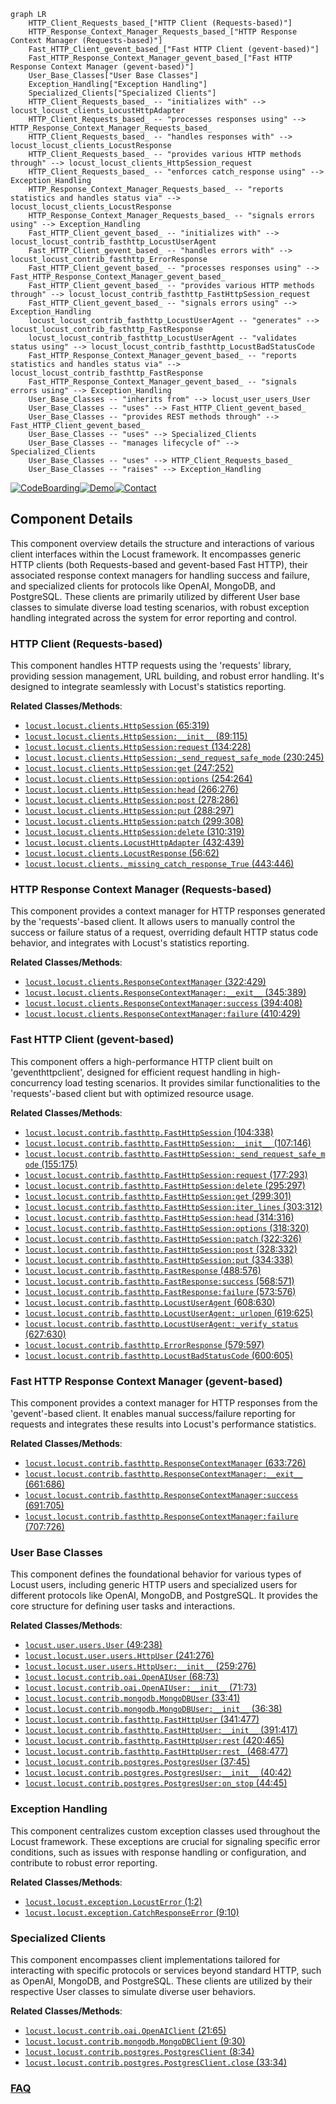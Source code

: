 ```mermaid
graph LR
    HTTP_Client_Requests_based_["HTTP Client (Requests-based)"]
    HTTP_Response_Context_Manager_Requests_based_["HTTP Response Context Manager (Requests-based)"]
    Fast_HTTP_Client_gevent_based_["Fast HTTP Client (gevent-based)"]
    Fast_HTTP_Response_Context_Manager_gevent_based_["Fast HTTP Response Context Manager (gevent-based)"]
    User_Base_Classes["User Base Classes"]
    Exception_Handling["Exception Handling"]
    Specialized_Clients["Specialized Clients"]
    HTTP_Client_Requests_based_ -- "initializes with" --> locust_locust_clients_LocustHttpAdapter
    HTTP_Client_Requests_based_ -- "processes responses using" --> HTTP_Response_Context_Manager_Requests_based_
    HTTP_Client_Requests_based_ -- "handles responses with" --> locust_locust_clients_LocustResponse
    HTTP_Client_Requests_based_ -- "provides various HTTP methods through" --> locust_locust_clients_HttpSession_request
    HTTP_Client_Requests_based_ -- "enforces catch_response using" --> Exception_Handling
    HTTP_Response_Context_Manager_Requests_based_ -- "reports statistics and handles status via" --> locust_locust_clients_LocustResponse
    HTTP_Response_Context_Manager_Requests_based_ -- "signals errors using" --> Exception_Handling
    Fast_HTTP_Client_gevent_based_ -- "initializes with" --> locust_locust_contrib_fasthttp_LocustUserAgent
    Fast_HTTP_Client_gevent_based_ -- "handles errors with" --> locust_locust_contrib_fasthttp_ErrorResponse
    Fast_HTTP_Client_gevent_based_ -- "processes responses using" --> Fast_HTTP_Response_Context_Manager_gevent_based_
    Fast_HTTP_Client_gevent_based_ -- "provides various HTTP methods through" --> locust_locust_contrib_fasthttp_FastHttpSession_request
    Fast_HTTP_Client_gevent_based_ -- "signals errors using" --> Exception_Handling
    locust_locust_contrib_fasthttp_LocustUserAgent -- "generates" --> locust_locust_contrib_fasthttp_FastResponse
    locust_locust_contrib_fasthttp_LocustUserAgent -- "validates status using" --> locust_locust_contrib_fasthttp_LocustBadStatusCode
    Fast_HTTP_Response_Context_Manager_gevent_based_ -- "reports statistics and handles status via" --> locust_locust_contrib_fasthttp_FastResponse
    Fast_HTTP_Response_Context_Manager_gevent_based_ -- "signals errors using" --> Exception_Handling
    User_Base_Classes -- "inherits from" --> locust_user_users_User
    User_Base_Classes -- "uses" --> Fast_HTTP_Client_gevent_based_
    User_Base_Classes -- "provides REST methods through" --> Fast_HTTP_Client_gevent_based_
    User_Base_Classes -- "uses" --> Specialized_Clients
    User_Base_Classes -- "manages lifecycle of" --> Specialized_Clients
    User_Base_Classes -- "uses" --> HTTP_Client_Requests_based_
    User_Base_Classes -- "raises" --> Exception_Handling
```
[![CodeBoarding](https://img.shields.io/badge/Generated%20by-CodeBoarding-9cf?style=flat-square)](https://github.com/CodeBoarding/GeneratedOnBoardings)[![Demo](https://img.shields.io/badge/Try%20our-Demo-blue?style=flat-square)](https://www.codeboarding.org/demo)[![Contact](https://img.shields.io/badge/Contact%20us%20-%20contact@codeboarding.org-lightgrey?style=flat-square)](mailto:contact@codeboarding.org)

## Component Details

This component overview details the structure and interactions of various client interfaces within the Locust framework. It encompasses generic HTTP clients (both Requests-based and gevent-based Fast HTTP), their associated response context managers for handling success and failure, and specialized clients for protocols like OpenAI, MongoDB, and PostgreSQL. These clients are primarily utilized by different User base classes to simulate diverse load testing scenarios, with robust exception handling integrated across the system for error reporting and control.

### HTTP Client (Requests-based)
This component handles HTTP requests using the 'requests' library, providing session management, URL building, and robust error handling. It's designed to integrate seamlessly with Locust's statistics reporting.


**Related Classes/Methods**:

- <a href="https://github.com/locustio/locust/blob/master/locust/clients.py#L65-L319" target="_blank" rel="noopener noreferrer">`locust.locust.clients.HttpSession` (65:319)</a>
- <a href="https://github.com/locustio/locust/blob/master/locust/clients.py#L89-L115" target="_blank" rel="noopener noreferrer">`locust.locust.clients.HttpSession:__init__` (89:115)</a>
- <a href="https://github.com/locustio/locust/blob/master/locust/clients.py#L134-L228" target="_blank" rel="noopener noreferrer">`locust.locust.clients.HttpSession:request` (134:228)</a>
- <a href="https://github.com/locustio/locust/blob/master/locust/clients.py#L230-L245" target="_blank" rel="noopener noreferrer">`locust.locust.clients.HttpSession:_send_request_safe_mode` (230:245)</a>
- <a href="https://github.com/locustio/locust/blob/master/locust/clients.py#L247-L252" target="_blank" rel="noopener noreferrer">`locust.locust.clients.HttpSession:get` (247:252)</a>
- <a href="https://github.com/locustio/locust/blob/master/locust/clients.py#L254-L264" target="_blank" rel="noopener noreferrer">`locust.locust.clients.HttpSession:options` (254:264)</a>
- <a href="https://github.com/locustio/locust/blob/master/locust/clients.py#L266-L276" target="_blank" rel="noopener noreferrer">`locust.locust.clients.HttpSession:head` (266:276)</a>
- <a href="https://github.com/locustio/locust/blob/master/locust/clients.py#L278-L286" target="_blank" rel="noopener noreferrer">`locust.locust.clients.HttpSession:post` (278:286)</a>
- <a href="https://github.com/locustio/locust/blob/master/locust/clients.py#L288-L297" target="_blank" rel="noopener noreferrer">`locust.locust.clients.HttpSession:put` (288:297)</a>
- <a href="https://github.com/locustio/locust/blob/master/locust/clients.py#L299-L308" target="_blank" rel="noopener noreferrer">`locust.locust.clients.HttpSession:patch` (299:308)</a>
- <a href="https://github.com/locustio/locust/blob/master/locust/clients.py#L310-L319" target="_blank" rel="noopener noreferrer">`locust.locust.clients.HttpSession:delete` (310:319)</a>
- <a href="https://github.com/locustio/locust/blob/master/locust/clients.py#L432-L439" target="_blank" rel="noopener noreferrer">`locust.locust.clients.LocustHttpAdapter` (432:439)</a>
- <a href="https://github.com/locustio/locust/blob/master/locust/clients.py#L56-L62" target="_blank" rel="noopener noreferrer">`locust.locust.clients.LocustResponse` (56:62)</a>
- <a href="https://github.com/locustio/locust/blob/master/locust/clients.py#L443-L446" target="_blank" rel="noopener noreferrer">`locust.locust.clients._missing_catch_response_True` (443:446)</a>


### HTTP Response Context Manager (Requests-based)
This component provides a context manager for HTTP responses generated by the 'requests'-based client. It allows users to manually control the success or failure status of a request, overriding default HTTP status code behavior, and integrates with Locust's statistics reporting.


**Related Classes/Methods**:

- <a href="https://github.com/locustio/locust/blob/master/locust/clients.py#L322-L429" target="_blank" rel="noopener noreferrer">`locust.locust.clients.ResponseContextManager` (322:429)</a>
- <a href="https://github.com/locustio/locust/blob/master/locust/clients.py#L345-L389" target="_blank" rel="noopener noreferrer">`locust.locust.clients.ResponseContextManager:__exit__` (345:389)</a>
- <a href="https://github.com/locustio/locust/blob/master/locust/clients.py#L394-L408" target="_blank" rel="noopener noreferrer">`locust.locust.clients.ResponseContextManager:success` (394:408)</a>
- <a href="https://github.com/locustio/locust/blob/master/locust/clients.py#L410-L429" target="_blank" rel="noopener noreferrer">`locust.locust.clients.ResponseContextManager:failure` (410:429)</a>


### Fast HTTP Client (gevent-based)
This component offers a high-performance HTTP client built on 'geventhttpclient', designed for efficient request handling in high-concurrency load testing scenarios. It provides similar functionalities to the 'requests'-based client but with optimized resource usage.


**Related Classes/Methods**:

- <a href="https://github.com/locustio/locust/blob/master/locust/contrib/fasthttp.py#L104-L338" target="_blank" rel="noopener noreferrer">`locust.locust.contrib.fasthttp.FastHttpSession` (104:338)</a>
- <a href="https://github.com/locustio/locust/blob/master/locust/contrib/fasthttp.py#L107-L146" target="_blank" rel="noopener noreferrer">`locust.locust.contrib.fasthttp.FastHttpSession:__init__` (107:146)</a>
- <a href="https://github.com/locustio/locust/blob/master/locust/contrib/fasthttp.py#L155-L175" target="_blank" rel="noopener noreferrer">`locust.locust.contrib.fasthttp.FastHttpSession:_send_request_safe_mode` (155:175)</a>
- <a href="https://github.com/locustio/locust/blob/master/locust/contrib/fasthttp.py#L177-L293" target="_blank" rel="noopener noreferrer">`locust.locust.contrib.fasthttp.FastHttpSession:request` (177:293)</a>
- <a href="https://github.com/locustio/locust/blob/master/locust/contrib/fasthttp.py#L295-L297" target="_blank" rel="noopener noreferrer">`locust.locust.contrib.fasthttp.FastHttpSession:delete` (295:297)</a>
- <a href="https://github.com/locustio/locust/blob/master/locust/contrib/fasthttp.py#L299-L301" target="_blank" rel="noopener noreferrer">`locust.locust.contrib.fasthttp.FastHttpSession:get` (299:301)</a>
- <a href="https://github.com/locustio/locust/blob/master/locust/contrib/fasthttp.py#L303-L312" target="_blank" rel="noopener noreferrer">`locust.locust.contrib.fasthttp.FastHttpSession:iter_lines` (303:312)</a>
- <a href="https://github.com/locustio/locust/blob/master/locust/contrib/fasthttp.py#L314-L316" target="_blank" rel="noopener noreferrer">`locust.locust.contrib.fasthttp.FastHttpSession:head` (314:316)</a>
- <a href="https://github.com/locustio/locust/blob/master/locust/contrib/fasthttp.py#L318-L320" target="_blank" rel="noopener noreferrer">`locust.locust.contrib.fasthttp.FastHttpSession:options` (318:320)</a>
- <a href="https://github.com/locustio/locust/blob/master/locust/contrib/fasthttp.py#L322-L326" target="_blank" rel="noopener noreferrer">`locust.locust.contrib.fasthttp.FastHttpSession:patch` (322:326)</a>
- <a href="https://github.com/locustio/locust/blob/master/locust/contrib/fasthttp.py#L328-L332" target="_blank" rel="noopener noreferrer">`locust.locust.contrib.fasthttp.FastHttpSession:post` (328:332)</a>
- <a href="https://github.com/locustio/locust/blob/master/locust/contrib/fasthttp.py#L334-L338" target="_blank" rel="noopener noreferrer">`locust.locust.contrib.fasthttp.FastHttpSession:put` (334:338)</a>
- <a href="https://github.com/locustio/locust/blob/master/locust/contrib/fasthttp.py#L488-L576" target="_blank" rel="noopener noreferrer">`locust.locust.contrib.fasthttp.FastResponse` (488:576)</a>
- <a href="https://github.com/locustio/locust/blob/master/locust/contrib/fasthttp.py#L568-L571" target="_blank" rel="noopener noreferrer">`locust.locust.contrib.fasthttp.FastResponse:success` (568:571)</a>
- <a href="https://github.com/locustio/locust/blob/master/locust/contrib/fasthttp.py#L573-L576" target="_blank" rel="noopener noreferrer">`locust.locust.contrib.fasthttp.FastResponse:failure` (573:576)</a>
- <a href="https://github.com/locustio/locust/blob/master/locust/contrib/fasthttp.py#L608-L630" target="_blank" rel="noopener noreferrer">`locust.locust.contrib.fasthttp.LocustUserAgent` (608:630)</a>
- <a href="https://github.com/locustio/locust/blob/master/locust/contrib/fasthttp.py#L619-L625" target="_blank" rel="noopener noreferrer">`locust.locust.contrib.fasthttp.LocustUserAgent:_urlopen` (619:625)</a>
- <a href="https://github.com/locustio/locust/blob/master/locust/contrib/fasthttp.py#L627-L630" target="_blank" rel="noopener noreferrer">`locust.locust.contrib.fasthttp.LocustUserAgent:_verify_status` (627:630)</a>
- <a href="https://github.com/locustio/locust/blob/master/locust/contrib/fasthttp.py#L579-L597" target="_blank" rel="noopener noreferrer">`locust.locust.contrib.fasthttp.ErrorResponse` (579:597)</a>
- <a href="https://github.com/locustio/locust/blob/master/locust/contrib/fasthttp.py#L600-L605" target="_blank" rel="noopener noreferrer">`locust.locust.contrib.fasthttp.LocustBadStatusCode` (600:605)</a>


### Fast HTTP Response Context Manager (gevent-based)
This component provides a context manager for HTTP responses from the 'gevent'-based client. It enables manual success/failure reporting for requests and integrates these results into Locust's performance statistics.


**Related Classes/Methods**:

- <a href="https://github.com/locustio/locust/blob/master/locust/contrib/fasthttp.py#L633-L726" target="_blank" rel="noopener noreferrer">`locust.locust.contrib.fasthttp.ResponseContextManager` (633:726)</a>
- <a href="https://github.com/locustio/locust/blob/master/locust/contrib/fasthttp.py#L661-L686" target="_blank" rel="noopener noreferrer">`locust.locust.contrib.fasthttp.ResponseContextManager:__exit__` (661:686)</a>
- <a href="https://github.com/locustio/locust/blob/master/locust/contrib/fasthttp.py#L691-L705" target="_blank" rel="noopener noreferrer">`locust.locust.contrib.fasthttp.ResponseContextManager:success` (691:705)</a>
- <a href="https://github.com/locustio/locust/blob/master/locust/contrib/fasthttp.py#L707-L726" target="_blank" rel="noopener noreferrer">`locust.locust.contrib.fasthttp.ResponseContextManager:failure` (707:726)</a>


### User Base Classes
This component defines the foundational behavior for various types of Locust users, including generic HTTP users and specialized users for different protocols like OpenAI, MongoDB, and PostgreSQL. It provides the core structure for defining user tasks and interactions.


**Related Classes/Methods**:

- <a href="https://github.com/locustio/locust/blob/master/locust/user/users.py#L49-L238" target="_blank" rel="noopener noreferrer">`locust.user.users.User` (49:238)</a>
- <a href="https://github.com/locustio/locust/blob/master/locust/user/users.py#L241-L276" target="_blank" rel="noopener noreferrer">`locust.locust.user.users.HttpUser` (241:276)</a>
- <a href="https://github.com/locustio/locust/blob/master/locust/user/users.py#L259-L276" target="_blank" rel="noopener noreferrer">`locust.locust.user.users.HttpUser:__init__` (259:276)</a>
- <a href="https://github.com/locustio/locust/blob/master/locust/contrib/oai.py#L68-L73" target="_blank" rel="noopener noreferrer">`locust.locust.contrib.oai.OpenAIUser` (68:73)</a>
- <a href="https://github.com/locustio/locust/blob/master/locust/contrib/oai.py#L71-L73" target="_blank" rel="noopener noreferrer">`locust.locust.contrib.oai.OpenAIUser:__init__` (71:73)</a>
- <a href="https://github.com/locustio/locust/blob/master/locust/contrib/mongodb.py#L33-L41" target="_blank" rel="noopener noreferrer">`locust.locust.contrib.mongodb.MongoDBUser` (33:41)</a>
- <a href="https://github.com/locustio/locust/blob/master/locust/contrib/mongodb.py#L36-L38" target="_blank" rel="noopener noreferrer">`locust.locust.contrib.mongodb.MongoDBUser:__init__` (36:38)</a>
- <a href="https://github.com/locustio/locust/blob/master/locust/contrib/fasthttp.py#L341-L477" target="_blank" rel="noopener noreferrer">`locust.locust.contrib.fasthttp.FastHttpUser` (341:477)</a>
- <a href="https://github.com/locustio/locust/blob/master/locust/contrib/fasthttp.py#L391-L417" target="_blank" rel="noopener noreferrer">`locust.locust.contrib.fasthttp.FastHttpUser:__init__` (391:417)</a>
- <a href="https://github.com/locustio/locust/blob/master/locust/contrib/fasthttp.py#L420-L465" target="_blank" rel="noopener noreferrer">`locust.locust.contrib.fasthttp.FastHttpUser:rest` (420:465)</a>
- <a href="https://github.com/locustio/locust/blob/master/locust/contrib/fasthttp.py#L468-L477" target="_blank" rel="noopener noreferrer">`locust.locust.contrib.fasthttp.FastHttpUser:rest_` (468:477)</a>
- <a href="https://github.com/locustio/locust/blob/master/locust/contrib/postgres.py#L37-L45" target="_blank" rel="noopener noreferrer">`locust.locust.contrib.postgres.PostgresUser` (37:45)</a>
- <a href="https://github.com/locustio/locust/blob/master/locust/contrib/postgres.py#L40-L42" target="_blank" rel="noopener noreferrer">`locust.locust.contrib.postgres.PostgresUser:__init__` (40:42)</a>
- <a href="https://github.com/locustio/locust/blob/master/locust/contrib/postgres.py#L44-L45" target="_blank" rel="noopener noreferrer">`locust.locust.contrib.postgres.PostgresUser:on_stop` (44:45)</a>


### Exception Handling
This component centralizes custom exception classes used throughout the Locust framework. These exceptions are crucial for signaling specific error conditions, such as issues with response handling or configuration, and contribute to robust error reporting.


**Related Classes/Methods**:

- <a href="https://github.com/locustio/locust/blob/master/locust/exception.py#L1-L2" target="_blank" rel="noopener noreferrer">`locust.locust.exception.LocustError` (1:2)</a>
- <a href="https://github.com/locustio/locust/blob/master/locust/exception.py#L9-L10" target="_blank" rel="noopener noreferrer">`locust.locust.exception.CatchResponseError` (9:10)</a>


### Specialized Clients
This component encompasses client implementations tailored for interacting with specific protocols or services beyond standard HTTP, such as OpenAI, MongoDB, and PostgreSQL. These clients are utilized by their respective User classes to simulate diverse user behaviors.


**Related Classes/Methods**:

- <a href="https://github.com/locustio/locust/blob/master/locust/contrib/oai.py#L21-L65" target="_blank" rel="noopener noreferrer">`locust.locust.contrib.oai.OpenAIClient` (21:65)</a>
- <a href="https://github.com/locustio/locust/blob/master/locust/contrib/mongodb.py#L9-L30" target="_blank" rel="noopener noreferrer">`locust.locust.contrib.mongodb.MongoDBClient` (9:30)</a>
- <a href="https://github.com/locustio/locust/blob/master/locust/contrib/postgres.py#L8-L34" target="_blank" rel="noopener noreferrer">`locust.locust.contrib.postgres.PostgresClient` (8:34)</a>
- <a href="https://github.com/locustio/locust/blob/master/locust/contrib/postgres.py#L33-L34" target="_blank" rel="noopener noreferrer">`locust.locust.contrib.postgres.PostgresClient.close` (33:34)</a>




### [FAQ](https://github.com/CodeBoarding/GeneratedOnBoardings/tree/main?tab=readme-ov-file#faq)